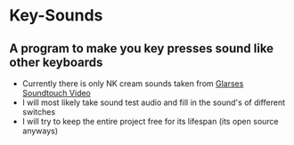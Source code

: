 # Key-Sounds
## A program to make you key presses sound like other keyboards
* Currently there is only NK cream sounds taken from [Glarses Soundtouch Video](https://www.youtube.com/watch?v=P_9vXJZVT54)
* I will most likely take sound test audio and fill in the sound's of different switches
* I will try to keep the entire project free for its lifespan (its open source anyways)